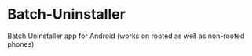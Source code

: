 # Batch-Uninstaller
Batch Uninstaller app for Android (works on rooted as well as non-rooted phones)
